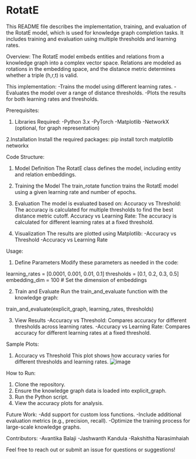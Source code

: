 # RotatE
This README file describes the implementation, training, and evaluation of the RotatE model, which is used for knowledge graph completion tasks. It includes training and evaluation using multiple thresholds and learning rates.

Overview:
The RotatE model embeds entities and relations from a knowledge graph into a complex vector space. Relations are modeled as rotations in the embedding space, and the distance metric determines whether a triple (h,r,t) is valid.

This implementation:
-Trains the model using different learning rates.
-Evaluates the model over a range of distance thresholds.
-Plots the results for both learning rates and thresholds.

Prerequisites:
1. Libraries Required:
-Python 3.x
-PyTorch
-Matplotlib
-NetworkX (optional, for graph representation)

2.Installation
Install the required packages:
pip install torch matplotlib networkx

Code Structure:
1. Model Definition
The RotatE class defines the model, including entity and relation embeddings.

2. Training the Model
The train_rotate function trains the RotatE model using a given learning rate and number of epochs.

3. Evaluation
The model is evaluated based on:
Accuracy vs Threshold: The accuracy is calculated for multiple thresholds to find the best distance metric cutoff.
Accuracy vs Learning Rate: The accuracy is calculated for different learning rates at a fixed threshold.

4. Visualization
The results are plotted using Matplotlib:
-Accuracy vs Threshold
-Accuracy vs Learning Rate

Usage:
1. Define Parameters
Modify these parameters as needed in the code:

learning_rates = [0.0001, 0.001, 0.01, 0.1]
thresholds = [0.1, 0.2, 0.3, 0.5]
embedding_dim = 100  # Set the dimension of embeddings

2. Train and Evaluate
Run the train_and_evaluate function with the knowledge graph:

train_and_evaluate(explicit_graph, learning_rates, thresholds)

3. View Results
-Accuracy vs Threshold: Compares accuracy for different thresholds across learning rates.
-Accuracy vs Learning Rate: Compares accuracy for different learning rates at a fixed threshold.

Sample Plots:
1. Accuracy vs Threshold
This plot shows how accuracy varies for different thresholds and learning rates.
![image](https://github.com/user-attachments/assets/cbe55bf8-c7f2-4539-88ba-97c7f5ad5952)

How to Run:
1. Clone the repository.
2. Ensure the knowledge graph data is loaded into explicit_graph.
3. Run the Python script.
4. View the accuracy plots for analysis.

Future Work:
-Add support for custom loss functions.
-Include additional evaluation metrics (e.g., precision, recall).
-Optimize the training process for large-scale knowledge graphs.

Contributors:
-Avantika Balaji
-Jashwanth Kandula
-Rakshitha Narasimhaiah

Feel free to reach out or submit an issue for questions or suggestions!
